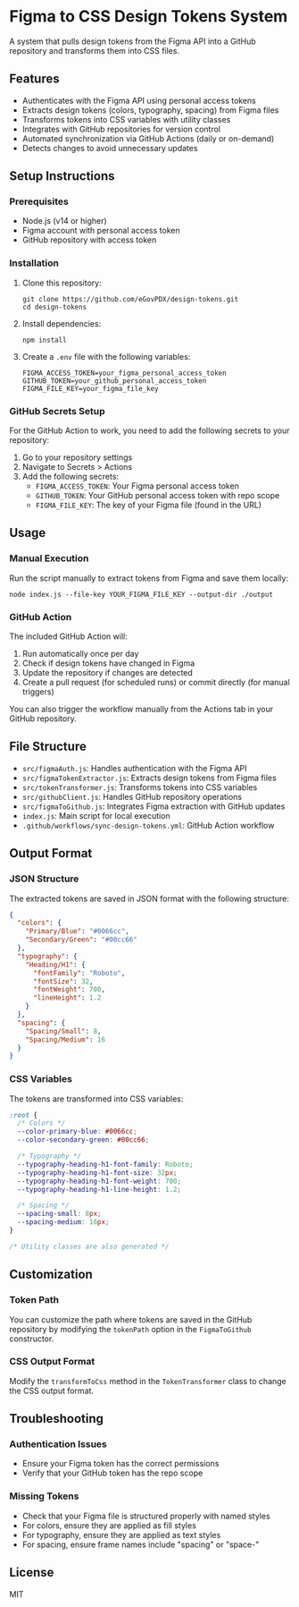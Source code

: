 # Figma to CSS Design Tokens System

A system that pulls design tokens from the Figma API into a GitHub repository and transforms them into CSS files.

## Features

- Authenticates with the Figma API using personal access tokens
- Extracts design tokens (colors, typography, spacing) from Figma files
- Transforms tokens into CSS variables with utility classes
- Integrates with GitHub repositories for version control
- Automated synchronization via GitHub Actions (daily or on-demand)
- Detects changes to avoid unnecessary updates

## Setup Instructions

### Prerequisites

- Node.js (v14 or higher)
- Figma account with personal access token
- GitHub repository with access token

### Installation

1. Clone this repository:
   ```
   git clone https://github.com/eGovPDX/design-tokens.git
   cd design-tokens
   ```

2. Install dependencies:
   ```
   npm install
   ```

3. Create a `.env` file with the following variables:
   ```
   FIGMA_ACCESS_TOKEN=your_figma_personal_access_token
   GITHUB_TOKEN=your_github_personal_access_token
   FIGMA_FILE_KEY=your_figma_file_key
   ```

### GitHub Secrets Setup

For the GitHub Action to work, you need to add the following secrets to your repository:

1. Go to your repository settings
2. Navigate to Secrets > Actions
3. Add the following secrets:
   - `FIGMA_ACCESS_TOKEN`: Your Figma personal access token
   - `GITHUB_TOKEN`: Your GitHub personal access token with repo scope
   - `FIGMA_FILE_KEY`: The key of your Figma file (found in the URL)

## Usage

### Manual Execution

Run the script manually to extract tokens from Figma and save them locally:

```
node index.js --file-key YOUR_FIGMA_FILE_KEY --output-dir ./output
```

### GitHub Action

The included GitHub Action will:

1. Run automatically once per day
2. Check if design tokens have changed in Figma
3. Update the repository if changes are detected
4. Create a pull request (for scheduled runs) or commit directly (for manual triggers)

You can also trigger the workflow manually from the Actions tab in your GitHub repository.

## File Structure

- `src/figmaAuth.js`: Handles authentication with the Figma API
- `src/figmaTokenExtractor.js`: Extracts design tokens from Figma files
- `src/tokenTransformer.js`: Transforms tokens into CSS variables
- `src/githubClient.js`: Handles GitHub repository operations
- `src/figmaToGithub.js`: Integrates Figma extraction with GitHub updates
- `index.js`: Main script for local execution
- `.github/workflows/sync-design-tokens.yml`: GitHub Action workflow

## Output Format

### JSON Structure

The extracted tokens are saved in JSON format with the following structure:

```json
{
  "colors": {
    "Primary/Blue": "#0066cc",
    "Secondary/Green": "#00cc66"
  },
  "typography": {
    "Heading/H1": {
      "fontFamily": "Roboto",
      "fontSize": 32,
      "fontWeight": 700,
      "lineHeight": 1.2
    }
  },
  "spacing": {
    "Spacing/Small": 8,
    "Spacing/Medium": 16
  }
}
```

### CSS Variables

The tokens are transformed into CSS variables:

```css
:root {
  /* Colors */
  --color-primary-blue: #0066cc;
  --color-secondary-green: #00cc66;

  /* Typography */
  --typography-heading-h1-font-family: Roboto;
  --typography-heading-h1-font-size: 32px;
  --typography-heading-h1-font-weight: 700;
  --typography-heading-h1-line-height: 1.2;

  /* Spacing */
  --spacing-small: 8px;
  --spacing-medium: 16px;
}

/* Utility classes are also generated */
```

## Customization

### Token Path

You can customize the path where tokens are saved in the GitHub repository by modifying the `tokenPath` option in the `FigmaToGithub` constructor.

### CSS Output Format

Modify the `transformToCss` method in the `TokenTransformer` class to change the CSS output format.

## Troubleshooting

### Authentication Issues

- Ensure your Figma token has the correct permissions
- Verify that your GitHub token has the repo scope

### Missing Tokens

- Check that your Figma file is structured properly with named styles
- For colors, ensure they are applied as fill styles
- For typography, ensure they are applied as text styles
- For spacing, ensure frame names include "spacing" or "space-"

## License

MIT
